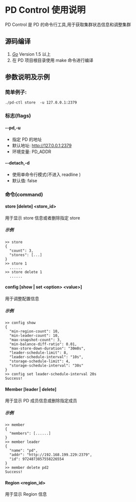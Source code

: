 PD Control 使用说明 
========

PD Control 是 PD 的命令行工具,用于获取集群状态信息和调整集群

## 源码编译
1. [*Go*](https://golang.org/) Version 1.5 以上 
2. 在 PD 项目根目录使用 make 命令进行编译

## 参数说明及示例

### 简单例子:

    ./pd-ctl store  -u 127.0.0.1:2379

### 标志(flags)
#### --pd,-u
+ 指定 PD 的地址 
+ 默认地址: http://127.0.0.1:2379
+ 环境变量: PD_ADDR

#### --detach,-d
+ 使用单命令行模式(不进入 readline ) 
+ 默认值: false

### 命令(command)
#### store [delete] <store_id>
用于显示 store 信息或者删除指定 store

##### 示例
``` 
>> store
{
  "count": 3,
  "stores": [...]
}
>> store 1
  ......
>> store delete 1
  ......
```

#### config [show | set  \<option\> \<value\>]
用于调整配置信息
##### 示例
``` 
>> config show
{
  "min-region-count": 10,
  "min-leader-count": 10,
  "max-snapshot-count": 3,
  "min-balance-diff-ratio": 0.01,
  "max-store-down-duration": "30m0s",
  "leader-schedule-limit": 8,
  "leader-schedule-interval": "10s",
  "storage-schedule-limit": 4,
  "storage-schedule-interval": "30s"
}
>> config set leader-schedule-interval 20s
Success!
```
#### Member [leader | delete]
用于显示 PD 成员信息或删除指定成员
##### 示例
```
>> member
{
  "members": [......] 
}
>> member leader
{
  "name": "pd",
  "addr": "http://192.168.199.229:2379",
  "id": 9724873857558226554
}
>> member delete pd2
Success!
```

#### Region <region_id>
用于显示 Region 信息
